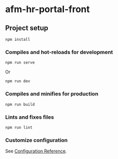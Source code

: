 # afm-hr-portal-front

## Project setup
```
npm install
```

### Compiles and hot-reloads for development
```
npm run serve
```
Or
```
npm run dev
```

### Compiles and minifies for production
```
npm run build
```

### Lints and fixes files
```
npm run lint
```

### Customize configuration
See [Configuration Reference](https://cli.vuejs.org/config/).
